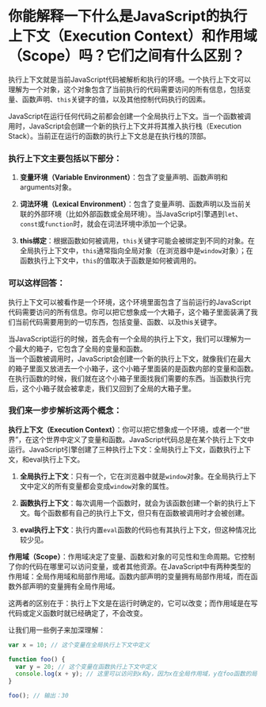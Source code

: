 # 你能解释一下什么是JavaScript的执行上下文（Execution Context）和作用域（Scope）吗？它们之间有什么区别？

执行上下文就是当前JavaScript代码被解析和执行的环境。一个执行上下文可以理解为一个对象，这个对象包含了当前执行的代码需要访问的所有信息，包括变量、函数声明、`this`关键字的值，以及其他控制代码执行的因素。<br />

JavaScript在运行任何代码之前都会创建一个全局执行上下文。当一个函数被调用时，JavaScript会创建一个新的执行上下文并将其推入执行栈（Execution Stack）。当前正在运行的函数的执行上下文总是在执行栈的顶部。<br />

### 执行上下文主要包括以下部分：

1. **变量环境（Variable Environment）**：包含了变量声明、函数声明和arguments对象。

2. **词法环境（Lexical Environment）**：包含了变量声明、函数声明以及当前关联的外部环境（比如外部函数或全局环境）。当JavaScript引擎遇到`let`、`const`或`function`时，就会在词法环境中添加一个记录。

3. **this绑定**：根据函数如何被调用，`this`关键字可能会被绑定到不同的对象。在全局执行上下文中，`this`通常指向全局对象（在浏览器中是`window`对象）；在函数执行上下文中，`this`的值取决于函数是如何被调用的。

### 可以这样回答：
执行上下文可以被看作是一个环境，这个环境里面包含了当前运行的JavaScript代码需要访问的所有信息。你可以把它想象成一个大箱子，这个箱子里面装满了我们当前代码需要用到的一切东西，包括变量、函数、以及this关键字。<br />

当JavaScript运行的时候，首先会有一个全局的执行上下文，我们可以理解为一个最大的箱子，它包含了全局的变量和函数。<br />
当一个函数被调用时，JavaScript会创建一个新的执行上下文，就像我们在最大的箱子里面又放进去一个小箱子，这个小箱子里面装的是函数内部的变量和函数。<br />
在执行函数的时候，我们就在这个小箱子里面找我们需要的东西。当函数执行完后，这个小箱子就会被拿走，我们又回到了全局的大箱子里。

### 我们来一步步解析这两个概念：

**执行上下文（Execution Context）**：你可以把它想象成一个环境，或者一个“世界”，在这个世界中定义了变量和函数。JavaScript代码总是在某个执行上下文中运行。JavaScript引擎创建了三种执行上下文：全局执行上下文，函数执行上下文，和eval执行上下文。

1. **全局执行上下文**：只有一个，它在浏览器中就是`window`对象。在全局执行上下文中定义的所有变量都会变成`window`对象的属性。
   
2. **函数执行上下文**：每次调用一个函数时，就会为该函数创建一个新的执行上下文。每个函数都有自己的执行上下文，但只有在函数被调用时才会被创建。

3. **eval执行上下文**：执行内置`eval`函数的代码也有其执行上下文，但这种情况比较少见。

**作用域（Scope）**：作用域决定了变量、函数和对象的可见性和生命周期。它控制了你的代码在哪里可以访问变量，或者其他资源。在JavaScript中有两种类型的作用域：全局作用域和局部作用域。函数内部声明的变量拥有局部作用域，而在函数外部声明的变量拥有全局作用域。

这两者的区别在于：执行上下文是在运行时确定的，它可以改变；而作用域是在写代码或定义函数时就已经确定了，不会改变。

让我们用一些例子来加深理解：

```javascript
var x = 10; // 这个变量在全局执行上下文中定义

function foo() {
  var y = 20; // 这个变量在函数执行上下文中定义
  console.log(x + y); // 这里可以访问到x和y，因为x在全局作用域，y在foo函数的局部作用域
}

foo(); // 输出：30
```